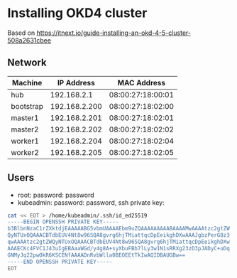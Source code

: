 # Installing OKD4 cluster

Based on https://itnext.io/guide-installing-an-okd-4-5-cluster-508a2631cbee

## Network

| Machine | IP Address | MAC Address |
| --- | --- | --- |
| hub | 192.168.2.1 | 08:00:27:18:00:01 |
| bootstrap | 192.168.2.200 | 08:00:27:18:02:00 |
| master1 | 192.168.2.201 | 08:00:27:18:02:01 |
| master2 | 192.168.2.202 | 08:00:27:18:02:02 |
| worker1 | 192.168.2.204 | 08:00:27:18:02:04 |
| worker2 | 192.168.2.205 | 08:00:27:18:02:05 |

## Users
* root: password: password
* kubeadmin: password: password, ssh private key:
```bash
cat << EOT > /home/kubeadmin/.ssh/id_ed25519 
-----BEGIN OPENSSH PRIVATE KEY-----
b3BlbnNzaC1rZXktdjEAAAAABG5vbmUAAAAEbm9uZQAAAAAAAAABAAAAMwAAAAtzc2gtZW
QyNTUxOQAAACBTdbEUV4Nt8w96SQA8gvrg6hjTMiattqcDpEeikghDXwAAAJgbzPerG8z3
qwAAAAtzc2gtZWQyNTUxOQAAACBTdbEUV4Nt8w96SQA8gvrg6hjTMiattqcDpEeikghDXw
AAAECKc4FVC1J43uIgEBAaaWGd/y4g8A+syXbuFBb7lLy3w1N1sRRXg23zD3pJADyC+uDq
GNMyJq22pwOkR6KSCENfAAAADnRvbWlla0BEOEEtTkIwAQIDBAUGBw==
-----END OPENSSH PRIVATE KEY-----
EOT
```
